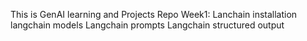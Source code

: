 This is GenAI learning and Projects Repo
Week1:
Lanchain installation
langchain models
Langchain prompts
Langchain structured output
